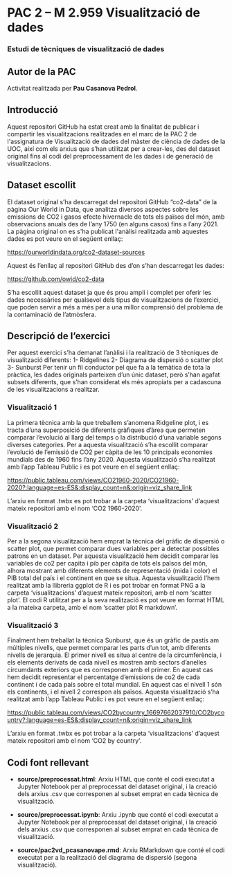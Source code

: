 # PAC 2 – M 2.959 Visualització de dades
### Estudi de tècniques de visualització de dades


## Autor de la PAC
Activitat realitzada per **Pau Casanova Pedrol**.


## Introducció
Aquest repositori GitHub ha estat creat amb la finalitat de publicar i compartir les visualitzacions realitzades en el marc de la PAC 2 de l'assignatura de Visualització de dades del màster de ciència de dades de la UOC, així com els arxius que s’han utilitzat per a crear-les, des del dataset original fins al codi del preprocessament de les dades i de generació de visualitzacions.


## Dataset escollit
El dataset original s’ha descarregat del repositori GitHub “co2-data” de la pàgina Our World in Data, que analitza diversos aspectes sobre les emissions de CO2 i gasos efecte hivernacle de tots els països del món, amb observacions anuals des de l’any 1750 (en alguns casos) fins a l’any 2021. La pàgina original on es s'ha publicat l'anàlisi realitzada amb aquestes dades es pot veure en el següent enllaç:

https://ourworldindata.org/co2-dataset-sources

Aquest és l’enllaç al repositori GitHub des d’on s’han descarregat les dades:

https://github.com/owid/co2-data

S’ha escollit aquest dataset ja que és prou ampli i complet per oferir les dades necessàries per qualsevol dels tipus de visualitzacions de l’exercici, que poden servir a més a més per a una millor comprensió del problema de la contaminació de l’atmòsfera.


## Descripció de l’exercici
Per aquest exercici s’ha demanat l’anàlisi i la realització de 3 tècniques de visualització diferents:
1-	Ridgelines
2-	Diagrama de dispersió o scatter plot
3-	Sunburst
Per tenir un fil conductor pel que fa a la temàtica de tota la pràctica, les dades originals parteixen d’un únic dataset, però s’han agafat subsets diferents, que s’han considerat els més apropiats per a cadascuna de les visualitzacions a realitzar.


### Visualització 1
La primera tècnica amb la que treballem s’anomena Ridgeline plot, i es tracta d’una superposició de diferents gràfiques d’àrea que permeten comparar l’evolució al llarg del temps o la distribució d’una variable segons diverses categories.
Per a aquesta visualització s’ha escollit comparar l’evolució de l’emissió de CO2 per càpita de les 10 principals economies mundials des de 1960 fins l’any 2020.
Aquesta visualització s’ha realitzat amb l’app Tableau Public i es pot veure en el següent enllaç:

https://public.tableau.com/views/CO21960-2020/CO21960-2020?:language=es-ES&:display_count=n&:origin=viz_share_link

L’arxiu en format .twbx es pot trobar a la carpeta ‘visualitzacions’ d’aquest mateix repositori amb el nom ‘CO2 1960-2020’.


### Visualització 2
Per a la segona visualització hem emprat la tècnica del gràfic de dispersió o scatter plot, que permet comparar dues variables per a detectar possibles patrons en un dataset.
Per aquesta visualització hem decidit comparar les variables de co2 per capita i pib per càpita de tots els països del món, alhora mostrant amb diferents elements de representació (mida i color) el PIB total del país i el continent en que se situa.
Aquesta visualització l’hem realitzat amb la llibreria ggplot de R i es pot trobar en format PNG a la carpeta ‘visualitzacions’ d’aquest mateix repositori, amb el nom ‘scatter plot’. El codi R utilitzat per a la seva realització es pot veure en format HTML a la mateixa carpeta, amb el nom ‘scatter plot R markdown’.


### Visualització 3
Finalment hem treballat la tècnica Sunburst, que és un gràfic de pastís am múltiples nivells, que permet comparar les parts d’un tot, amb diferents nivells de jerarquia. El primer nivell es situa al centre de la circumferència, i els elements derivats de cada nivell es mostren amb sectors d’anelles circumdants exteriors que es corresponen amb el primer. 
En aquest cas hem decidit representar el percentatge d’emissions de co2 de cada continent i de cada país sobre el total mundial. En aquest cas el nivell 1 són els continents, i el nivell 2 correspon als països. 
Aquesta visualització s’ha realitzat amb l’app Tableau Public i es pot veure en el següent enllaç:

https://public.tableau.com/views/CO2bycountry_16697662037910/CO2bycountry?:language=es-ES&:display_count=n&:origin=viz_share_link

L’arxiu en format .twbx es pot trobar a la carpeta ‘visualitzacions’ d’aquest mateix repositori amb el nom ‘CO2 by country’.


## Codi font rellevant
* **source/preprocessat.html**: Arxiu HTML que conté el codi executat a Jupyter Notebook per al preprocessat del dataset original, i la creació dels arxius .csv que corresponen al subset emprat en cada tècnica de visualització.

* **source/preprocessat.ipynb**: Arxiu .ipynb que conté el codi executat a Jupyter Notebook per al preprocessat del dataset original, i la creació dels arxius .csv que corresponen al subset emprat en cada tècnica de visualització.

* **source/pac2vd_pcasanovape.rmd**: Arxiu RMarkdown que conté el codi executat per a la realització del diagrama de dispersió (segona visualització).


